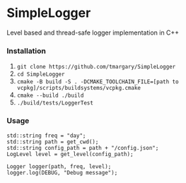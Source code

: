 # SimpleLogger
Level based and thread-safe logger implementation in C++

### Installation
1. `git clone https://github.com/tmargary/SimpleLogger`
2. `cd SimpleLogger`
3. `cmake -B build -S . -DCMAKE_TOOLCHAIN_FILE=[path to vcpkg]/scripts/buildsystems/vcpkg.cmake`
4. `cmake --build ./build`
5. `./build/tests/LoggerTest`

### Usage
```
std::string freq = "day";
std::string path = get_cwd();
std::string config_path = path + "/config.json";
LogLevel level = get_level(config_path);

Logger logger(path, freq, level);
logger.log(DEBUG, "Debug message");
```
